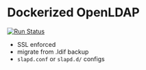 # Dockerized OpenLDAP
 [![Run Status](https://api.shippable.com/projects/57892ae23be4f4faa56ce8c9/badge?branch=master)](https://app.shippable.com/projects/57892ae23be4f4faa56ce8c9) 

  * SSL enforced
  * migrate from .ldif backup
  * ``slapd.conf`` or ``slapd.d/`` configs
